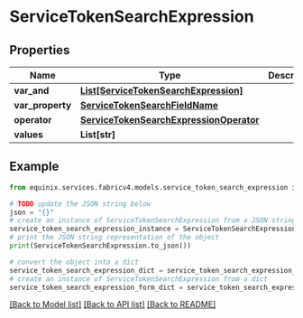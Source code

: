# ServiceTokenSearchExpression


## Properties

Name | Type | Description | Notes
------------ | ------------- | ------------- | -------------
**var_and** | [**List[ServiceTokenSearchExpression]**](ServiceTokenSearchExpression.md) |  | [optional] 
**var_property** | [**ServiceTokenSearchFieldName**](ServiceTokenSearchFieldName.md) |  | [optional] 
**operator** | [**ServiceTokenSearchExpressionOperator**](ServiceTokenSearchExpressionOperator.md) |  | [optional] 
**values** | **List[str]** |  | [optional] 

## Example

```python
from equinix.services.fabricv4.models.service_token_search_expression import ServiceTokenSearchExpression

# TODO update the JSON string below
json = "{}"
# create an instance of ServiceTokenSearchExpression from a JSON string
service_token_search_expression_instance = ServiceTokenSearchExpression.from_json(json)
# print the JSON string representation of the object
print(ServiceTokenSearchExpression.to_json())

# convert the object into a dict
service_token_search_expression_dict = service_token_search_expression_instance.to_dict()
# create an instance of ServiceTokenSearchExpression from a dict
service_token_search_expression_form_dict = service_token_search_expression.from_dict(service_token_search_expression_dict)
```
[[Back to Model list]](../README.md#documentation-for-models) [[Back to API list]](../README.md#documentation-for-api-endpoints) [[Back to README]](../README.md)


